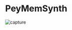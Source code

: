 # PeyMemSynth

![capture](https://cloud.githubusercontent.com/assets/22114042/20203972/8c3fd5c6-a780-11e6-8ba4-48e3eef90458.PNG)
